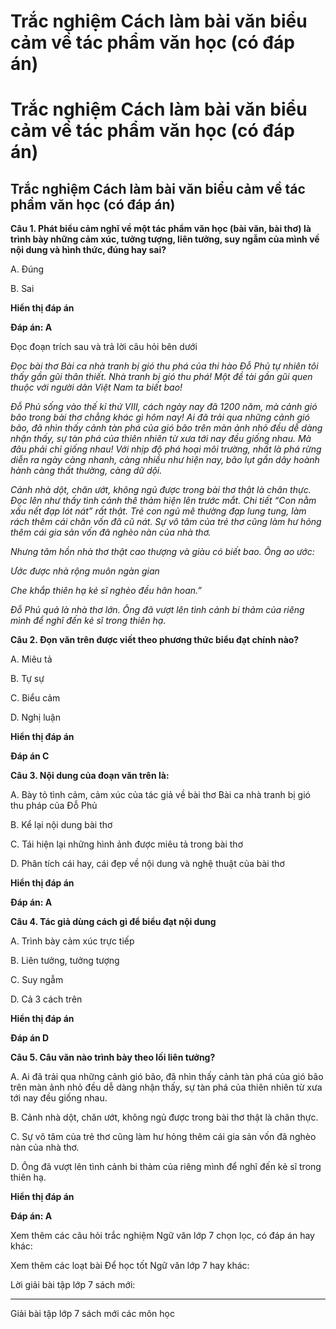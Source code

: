 # Trắc nghiệm Cách làm bài văn biểu cảm về tác phẩm văn học (có đáp án)

# Trắc nghiệm Cách làm bài văn biểu cảm về tác phẩm văn học (có đáp án)

## Trắc nghiệm Cách làm bài văn biểu cảm về tác phẩm văn học (có đáp án)

**Câu 1. Phát biểu cảm nghĩ về một tác phẩm văn học (bài văn, bài thơ) là trình bày những cảm xúc, tưởng tượng, liên tưởng, suy ngẫm của mình về nội dung và hình thức, đúng hay sai?**

A. Đúng

B. Sai

**Hiển thị đáp án**

**Đáp án: A**

Đọc đoạn trích sau và trả lời câu hỏi bên dưới 

_Đọc bài thơ Bài ca nhà tranh bị gió thu phá của thi hào Đỗ Phủ tự nhiên tôi thấy gần gũi thân thiết. Nhà tranh bị gió thu phá! Một đề tài gần gũi quen thuộc với người dân Việt Nam ta biết bao!_

_Đỗ Phủ sống vào thế kỉ thứ VIII, cách ngày nay đã 1200 năm, mà cảnh gió bão trong bài thơ chẳng khác gì hôm nay! Ai đã trải qua những cảnh gió bão, đã nhìn thấy cảnh tàn phá của gió bão trên màn ảnh nhỏ đều dễ dàng nhận thấy, sự tàn phá của thiên nhiên từ xưa tới nay đều giống nhau. Mà đâu phải chỉ giống nhau! Với nhịp độ phá hoại môi trường, nhất là phá rừng diễn ra ngày càng nhanh, càng nhiều như hiện nay, bão lụt gần dây hoành hành càng thất thường, càng dữ dội._

_Cảnh nhà dột, chăn ướt, không ngủ được trong bài thơ thật là chân thực. Đọc lên như thấy tình cảnh thê thảm hiện lên trước mắt. Chi tiết “Con nằm xấu nết đạp lót nát” rất thật. Trẻ con ngủ mê thường đạp lung tung, làm rách thêm cái chăn vốn đã cũ nát. Sự vô tâm của trẻ thơ cũng làm hư hỏng thêm cái gia sản vốn đã nghèo nàn của nhà thơ._

_Nhưng tâm hồn nhà thơ thật cao thượng và giàu có biết bao. Ông ao ước:_

_Ước được nhà rộng muôn ngàn gian_

_Che khắp thiên hạ kẻ sĩ nghèo đều hân hoan.”_

_Đỗ Phủ quả là nhà thơ lớn. Ông đã vượt lên tình cảnh bi thảm của riêng mình để nghĩ đến kẻ sĩ trong thiên hạ._

**Câu 2. Đọn văn trên được viết theo phương thức biểu đạt chính nào?**

A. Miêu tả

B. Tự sự

C. Biểu cảm

D. Nghị luận

**Hiển thị đáp án**

**Đáp án C**

**Câu 3. Nội dung của đoạn văn trên là:**

A. Bày tỏ tình cảm, cảm xúc của tác giả về bài thơ Bài ca nhà tranh bị gió thu pháp của Đỗ Phủ

B. Kể lại nội dung bài thơ

C. Tái hiện lại những hình ảnh được miêu tả trong bài thơ

D. Phân tích cái hay, cái đẹp về nội dung và nghệ thuật của bài thơ

**Hiển thị đáp án**

**Đáp án: A**

**Câu 4. Tác giả dùng cách gì để biểu đạt nội dung**

A. Trình bày cảm xúc trực tiếp

B. Liên tưởng, tưởng tượng

C. Suy ngẫm

D. Cả 3 cách trên

**Hiển thị đáp án**

**Đáp án D**

**Câu 5. Câu văn nào trình bày theo lối liên tưởng?**

A. Ai đã trải qua những cảnh gió bão, đã nhìn thấy cảnh tàn phá của gió bão trên màn ảnh nhỏ đều dễ dàng nhận thấy, sự tàn phá của thiên nhiên từ xưa tới nay đều giống nhau. 

B. Cảnh nhà dột, chăn ướt, không ngủ được trong bài thơ thật là chân thực. 

C. Sự vô tâm của trẻ thơ cũng làm hư hỏng thêm cái gia sản vốn đã nghèo nàn của nhà thơ.

D. Ông đã vượt lên tình cảnh bi thảm của riêng mình để nghĩ đến kẻ sĩ trong thiên hạ.

**Hiển thị đáp án**

**Đáp án: A**

Xem thêm các câu hỏi trắc nghiệm Ngữ văn lớp 7 chọn lọc, có đáp án hay khác:

Xem thêm các loạt bài Để học tốt Ngữ văn lớp 7 hay khác:

Lời giải bài tập lớp 7 sách mới:

* * *

Giải bài tập lớp 7 sách mới các môn học

